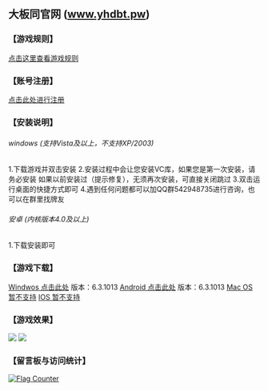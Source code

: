 大板同官网  (www.yhdbt.pw)
--------------------

### 【游戏规则】
[点击这里查看游戏规则](http://yhdbt.pw/rule.html)

### 【账号注册】
[点击此处进行注册](http://lazypos.pw:51888/regist.html)

### 【安装说明】
###### windows (支持Vista及以上，不支持XP/2003)
1.下载游戏并双击安装
2.安装过程中会让您安装VC库，如果您是第一次安装，请务必安装
如果以前安装过（提示修复），无须再次安装，可直接关闭跳过
3.双击运行桌面的快捷方式即可
4.遇到任何问题都可以加QQ群542948735进行咨询，也可以在群里找牌友

###### 安卓 (内核版本4.0及以上)
1.下载安装即可

### 【游戏下载】
[Windwos 点击此处](http://lazypos.pw:51888/yhdbt_steup_63.exe) 版本：6.3.1013
[Android 点击此处](http://lazypos.pw:51888/yhdbt_63.apk) 版本：6.3.1013
[Mac OS 暂不支持]()
[IOS 暂不支持]()

### 【游戏效果】
![](http://yhdbt.pw/pic/xiaoguo.png)
![](http://yhdbt.pw/pic/xiaoguo1.png)

### 【留言板与访问统计】
<div id="uyan_frame"></div>
<script type="text/javascript" src="http://v2.uyan.cc/code/uyan.js?uid=2124439"></script>
<!-- UY END -->
<a href="http://info.flagcounter.com/UZ0U"><img src="http://s07.flagcounter.com/count2/UZ0U/bg_FFFFFF/txt_000000/border_CCCCCC/columns_8/maxflags_32/viewers_0/labels_0/pageviews_0/flags_0/percent_0/" alt="Flag Counter" border="0"></a>
